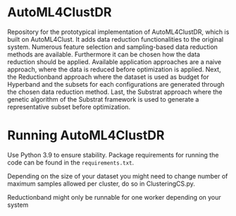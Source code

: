 # AutoML4ClustDR
Repository for the prototypical implementation of AutoML4ClustDR, which is built on AutoML4Clust. It adds data reduction functionalities to the original system. Numerous feature selection and sampling-based data reduction methods are available.
Furthermore it can be chosen how the data reduction should be applied. Available application approaches are a naive approach, where the data is reduced before optimization is applied. Next, the Reductionband approach where the dataset is used 
as budget for Hyperband and the subsets for each configurations are generated through the chosen data reduction method. Last, the Substrat approach where the genetic algorithm of the Substrat framework is used to generate a representative 
subset before optimization.


# Running AutoML4ClustDR

Use Python 3.9 to ensure stability. Package requirements for running the code can be found in the `requirements.txt`.

Depending on the size of your dataset you might need to change number of maximum samples allowed per cluster, do so in ClusteringCS.py.

Reductionband might only be runnable for one worker depending on your system

